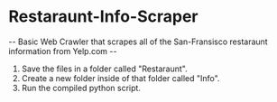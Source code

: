# Restaraunt-Info-Scraper
-- Basic Web Crawler that scrapes all of the San-Fransisco restaraunt information from Yelp.com --

1. Save the files in a folder called "Restaraunt".
2. Create a new folder inside of that folder called "Info".
3. Run the compiled python script.
